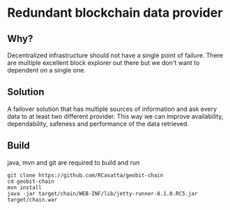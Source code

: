 # Redundant blockchain data provider

## Why?
Decentralized infrastructure should not have a single point of failure.
There are multiple excellent block explorer out there but we don't want to dependent on a single one.

## Solution
A failover solution that has multiple sources of information and ask every data to at least two different provider.
This way we can improve availability, dependability, safeness and performance of the data retrieved.

## Build
java, mvn and git are required to build and run
```
git clone https://github.com/RCasatta/geobit-chain
cd geobit-chain
mvn install
java -jar target/chain/WEB-INF/lib/jetty-runner-8.1.0.RC5.jar target/chain.war
```
